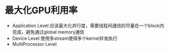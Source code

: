 # 最大化GPU利用率
* Application Level
  应该最大化并行度，需要线程间通信的尽量在一个block内完成，避免通过global memory通信
* Device Level
  使用多stream使得多个kernel并发执行
* MultiProcessor Level
